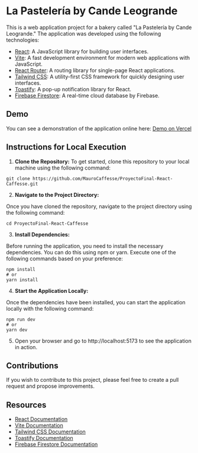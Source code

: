 # La Pastelería by Cande Leogrande

This is a web application project for a bakery called "La Pastelería by Cande Leogrande." The application was developed using the following technologies:

- [React](https://reactjs.org/): A JavaScript library for building user interfaces.
- [Vite](https://vitejs.dev/): A fast development environment for modern web applications with JavaScript.
- [React Router](https://reactrouter.com/): A routing library for single-page React applications.
- [Tailwind CSS](https://tailwindcss.com/): A utility-first CSS framework for quickly designing user interfaces.
- [Toastify](https://fkhadra.github.io/react-toastify/introduction/): A pop-up notification library for React.
- [Firebase Firestore](https://firebase.google.com/docs/firestore): A real-time cloud database by Firebase.

## Demo

You can see a demonstration of the application online here: [Demo on Vercel](https://proyecto-final-react-caffesse.vercel.app/)

## Instructions for Local Execution

1. **Clone the Repository:**
   To get started, clone this repository to your local machine using the following command:

```
git clone https://github.com/MauroCaffesse/ProyectoFinal-React-Caffesse.git
```

2. **Navigate to the Project Directory:**

Once you have cloned the repository, navigate to the project directory using the following command:

```
cd ProyectoFinal-React-Caffesse
```

3. **Install Dependencies:**

Before running the application, you need to install the necessary dependencies. You can do this using npm or yarn. Execute one of the following commands based on your preference:

```shell
npm install
# or
yarn install
```

4. **Start the Application Locally:**

Once the dependencies have been installed, you can start the application locally with the following command:

```shell
npm run dev
# or
yarn dev
```

5. Open your browser and go to http://localhost:5173 to see the application in action.

## Contributions

If you wish to contribute to this project, please feel free to create a pull request and propose improvements.

## Resources

- [React Documentation](https://reactjs.org/docs)
- [Vite Documentation](https://vitejs.dev/guide/)
- [Tailwind CSS Documentation](https://tailwindcss.com/docs)
- [Toastify Documentation](https://fkhadra.github.io/react-toastify/introduction/)
- [Firebase Firestore Documentation](https://firebase.google.com/docs/firestore)
